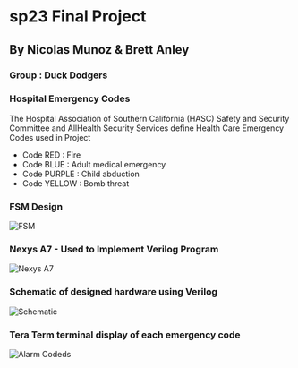 # sp23 Final Project 
## By Nicolas Munoz & Brett Anley 
### Group : Duck Dodgers 

### Hospital Emergency Codes 
The Hospital Association of Southern California (HASC) Safety and Security Committee and AllHealth Security Services define Health Care Emergency Codes used in Project 
- Code RED : Fire 
- Code BLUE : Adult medical emergency 
- Code PURPLE : Child abduction 
- Code YELLOW : Bomb threat 

### FSM Design 
![FSM](https://github.com/Spring-2023-Classes/sp23-final-project-nico-brett/assets/123620551/e0fb838c-bc97-4e00-bab6-ce8d6c9350e6)

### Nexys A7 - Used to Implement Verilog Program
![Nexys A7](https://github.com/DuckDodgersSSj3/FPGA-Hospital-Emergency-Alarm-Control-System/assets/123620551/f0d3d35b-063f-4763-be18-01c3a3cf096a)

### Schematic of designed hardware using Verilog
![Schematic ](https://github.com/DuckDodgersSSj3/FPGA-Hospital-Emergency-Alarm-Control-System/assets/123620551/73a25816-51f1-438e-856c-bb3ccb5f267d)

### Tera Term terminal display of each emergency code
![Alarm Codeds ](https://github.com/DuckDodgersSSj3/FPGA-Hospital-Emergency-Alarm-Control-System/assets/123620551/ee554387-31d3-4c46-b8c0-122be8036f92)
